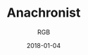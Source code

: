 ---
title: "Anachronist"
subtitle: "RGB"
customForwardUrl: "https://www.youtube.com/watch?v=0obpScUz_VE"
displayImg: "https://img.youtube.com/vi/0obpScUz_VE/0.jpg"
date: "2018-01-04"
newTab: true 
---